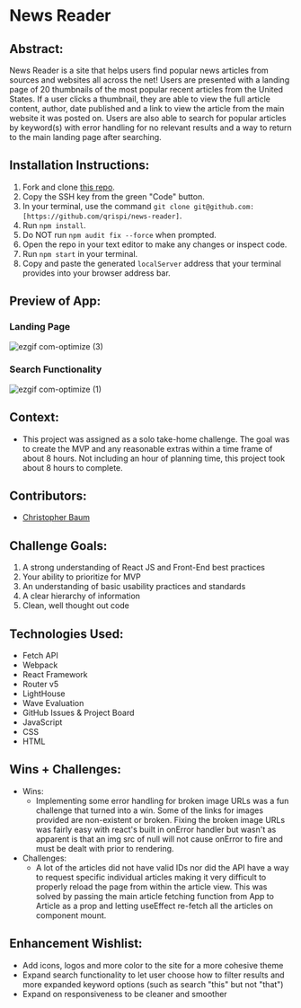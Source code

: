 # News Reader

## Abstract:
[//]: <>
News Reader is a site that helps users find popular news articles from sources and websites all across the net! Users are presented with a landing page of 20 thumbnails of the most popular recent articles from the United States. If a user clicks a thumbnail, they are able to view the full article content, author, date published and a link to view the article from the main website it was posted on. Users are also able to search for popular articles by keyword(s) with error handling for no relevant results and a way to return to the main landing page after searching. 

## Installation Instructions:
[//]: <>
1. Fork and clone [this repo](https://github.com/qrispi/news-reader).
1. Copy the SSH key from the green "Code" button.
1. In your terminal, use the command `git clone git@github.com:[https://github.com/qrispi/news-reader]`.
1. Run `npm install`.
1. Do NOT run `npm audit fix --force` when prompted.
1. Open the repo in your text editor to make any changes or inspect code.
1. Run `npm start` in your terminal.
1. Copy and paste the generated `localServer` address that your terminal provides into your browser address bar.

## Preview of App:
[//]: <>

### Landing Page
![ezgif com-optimize (3)](https://github.com/qrispi/news-reader/assets/24902544/82d2609e-d90c-4248-9b8b-98db8eec6650)

### Search Functionality
![ezgif com-optimize (1)](https://github.com/qrispi/news-reader/assets/24902544/cdc517fe-ad09-455e-82b8-0a074ae25619)

## Context:
[//]: <> 
- This project was assigned as a solo take-home challenge. The goal was to create the MVP and any reasonable extras within a time frame of about 8 hours. Not including an hour of planning time, this project took about 8 hours to complete.

## Contributors:
[//]: <>
- [Christopher Baum](https://github.com/qrispi)

## Challenge Goals:
[//]: <>
1. A strong understanding of React JS and Front-End best practices
1. Your ability to prioritize for MVP
1. An understanding of basic usability practices and standards
1. A clear hierarchy of information
1. Clean, well thought out code

## Technologies Used:
[//]: <>
- Fetch API
- Webpack
- React Framework
- Router v5
- LightHouse
- Wave Evaluation
- GitHub Issues & Project Board
- JavaScript
- CSS
- HTML

## Wins + Challenges:
[//]: <>
- Wins:
  - Implementing some error handling for broken image URLs was a fun challenge that turned into a win. Some of the links for images provided are non-existent or broken. Fixing the broken image URLs was fairly easy with react's built in onError handler but wasn't as apparent is that an img src of null will not cause onError to fire and must be dealt with prior to rendering.
- Challenges:
  - A lot of the articles did not have valid IDs nor did the API have a way to request specific individual articles making it very difficult to properly reload the page from within the article view. This was solved by passing the main article fetching function from App to Article as a prop and letting useEffect re-fetch all the articles on component mount.

## Enhancement Wishlist:
[//]: <>
- Add icons, logos and more color to the site for a more cohesive theme
- Expand search functionality to let user choose how to filter results and more expanded keyword options (such as search "this" but not "that")
- Expand on responsiveness to be cleaner and smoother
